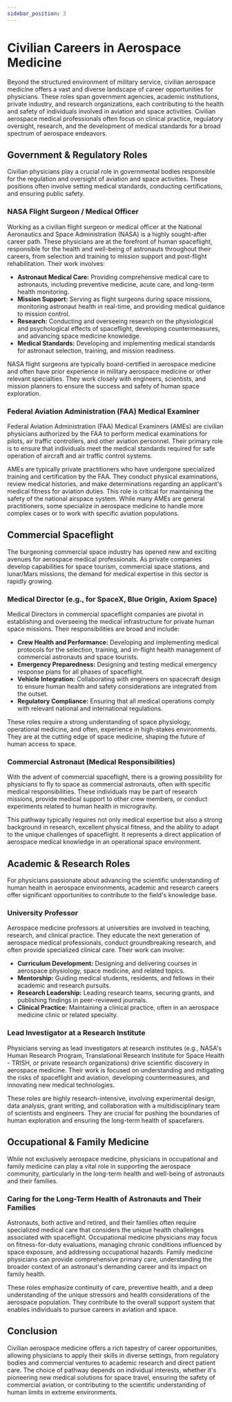 ```yaml
---
sidebar_position: 3
---
```


# Civilian Careers in Aerospace Medicine

Beyond the structured environment of military service, civilian aerospace medicine offers a vast and diverse landscape of career opportunities for physicians. These roles span government agencies, academic institutions, private industry, and research organizations, each contributing to the health and safety of individuals involved in aviation and space activities. Civilian aerospace medical professionals often focus on clinical practice, regulatory oversight, research, and the development of medical standards for a broad spectrum of aerospace endeavors.

## Government & Regulatory Roles

Civilian physicians play a crucial role in governmental bodies responsible for the regulation and oversight of aviation and space activities. These positions often involve setting medical standards, conducting certifications, and ensuring public safety.

### NASA Flight Surgeon / Medical Officer

Working as a civilian flight surgeon or medical officer at the National Aeronautics and Space Administration (NASA) is a highly sought-after career path. These physicians are at the forefront of human spaceflight, responsible for the health and well-being of astronauts throughout their careers, from selection and training to mission support and post-flight rehabilitation. Their work involves:

*   **Astronaut Medical Care:** Providing comprehensive medical care to astronauts, including preventive medicine, acute care, and long-term health monitoring.
*   **Mission Support:** Serving as flight surgeons during space missions, monitoring astronaut health in real-time, and providing medical guidance to mission control.
*   **Research:** Conducting and overseeing research on the physiological and psychological effects of spaceflight, developing countermeasures, and advancing space medicine knowledge.
*   **Medical Standards:** Developing and implementing medical standards for astronaut selection, training, and mission readiness.

NASA flight surgeons are typically board-certified in aerospace medicine and often have prior experience in military aerospace medicine or other relevant specialties. They work closely with engineers, scientists, and mission planners to ensure the success and safety of human space exploration.

### Federal Aviation Administration (FAA) Medical Examiner

Federal Aviation Administration (FAA) Medical Examiners (AMEs) are civilian physicians authorized by the FAA to perform medical examinations for pilots, air traffic controllers, and other aviation personnel. Their primary role is to ensure that individuals meet the medical standards required for safe operation of aircraft and air traffic control systems.

AMEs are typically private practitioners who have undergone specialized training and certification by the FAA. They conduct physical examinations, review medical histories, and make determinations regarding an applicant's medical fitness for aviation duties. This role is critical for maintaining the safety of the national airspace system. While many AMEs are general practitioners, some specialize in aerospace medicine to handle more complex cases or to work with specific aviation populations.

## Commercial Spaceflight

The burgeoning commercial space industry has opened new and exciting avenues for aerospace medical professionals. As private companies develop capabilities for space tourism, commercial space stations, and lunar/Mars missions, the demand for medical expertise in this sector is rapidly growing.

### Medical Director (e.g., for SpaceX, Blue Origin, Axiom Space)

Medical Directors in commercial spaceflight companies are pivotal in establishing and overseeing the medical infrastructure for private human space missions. Their responsibilities are broad and include:

*   **Crew Health and Performance:** Developing and implementing medical protocols for the selection, training, and in-flight health management of commercial astronauts and space tourists.
*   **Emergency Preparedness:** Designing and testing medical emergency response plans for all phases of spaceflight.
*   **Vehicle Integration:** Collaborating with engineers on spacecraft design to ensure human health and safety considerations are integrated from the outset.
*   **Regulatory Compliance:** Ensuring that all medical operations comply with relevant national and international regulations.

These roles require a strong understanding of space physiology, operational medicine, and often, experience in high-stakes environments. They are at the cutting edge of space medicine, shaping the future of human access to space.

### Commercial Astronaut (Medical Responsibilities)

With the advent of commercial spaceflight, there is a growing possibility for physicians to fly to space as commercial astronauts, often with specific medical responsibilities. These individuals may be part of research missions, provide medical support to other crew members, or conduct experiments related to human health in microgravity.

This pathway typically requires not only medical expertise but also a strong background in research, excellent physical fitness, and the ability to adapt to the unique challenges of spaceflight. It represents a direct application of aerospace medical knowledge in an operational space environment.

## Academic & Research Roles

For physicians passionate about advancing the scientific understanding of human health in aerospace environments, academic and research careers offer significant opportunities to contribute to the field's knowledge base.

### University Professor

Aerospace medicine professors at universities are involved in teaching, research, and clinical practice. They educate the next generation of aerospace medical professionals, conduct groundbreaking research, and often provide specialized clinical care. Their work can involve:

*   **Curriculum Development:** Designing and delivering courses in aerospace physiology, space medicine, and related topics.
*   **Mentorship:** Guiding medical students, residents, and fellows in their academic and research pursuits.
*   **Research Leadership:** Leading research teams, securing grants, and publishing findings in peer-reviewed journals.
*   **Clinical Practice:** Maintaining a clinical practice, often in an aerospace medicine clinic or related specialty.

### Lead Investigator at a Research Institute

Physicians serving as lead investigators at research institutes (e.g., NASA's Human Research Program, Translational Research Institute for Space Health - TRISH, or private research organizations) drive scientific discovery in aerospace medicine. Their work is focused on understanding and mitigating the risks of spaceflight and aviation, developing countermeasures, and innovating new medical technologies.

These roles are highly research-intensive, involving experimental design, data analysis, grant writing, and collaboration with a multidisciplinary team of scientists and engineers. They are crucial for pushing the boundaries of human exploration and ensuring the long-term health of spacefarers.

## Occupational & Family Medicine

While not exclusively aerospace medicine, physicians in occupational and family medicine can play a vital role in supporting the aerospace community, particularly in the long-term health and well-being of astronauts and their families.

### Caring for the Long-Term Health of Astronauts and Their Families

Astronauts, both active and retired, and their families often require specialized medical care that considers the unique health challenges associated with spaceflight. Occupational medicine physicians may focus on fitness-for-duty evaluations, managing chronic conditions influenced by space exposure, and addressing occupational hazards. Family medicine physicians can provide comprehensive primary care, understanding the broader context of an astronaut's demanding career and its impact on family health.

These roles emphasize continuity of care, preventive health, and a deep understanding of the unique stressors and health considerations of the aerospace population. They contribute to the overall support system that enables individuals to pursue careers in aviation and space.

## Conclusion

Civilian aerospace medicine offers a rich tapestry of career opportunities, allowing physicians to apply their skills in diverse settings, from regulatory bodies and commercial ventures to academic research and direct patient care. The choice of pathway depends on individual interests, whether it's pioneering new medical solutions for space travel, ensuring the safety of commercial aviation, or contributing to the scientific understanding of human limits in extreme environments.

